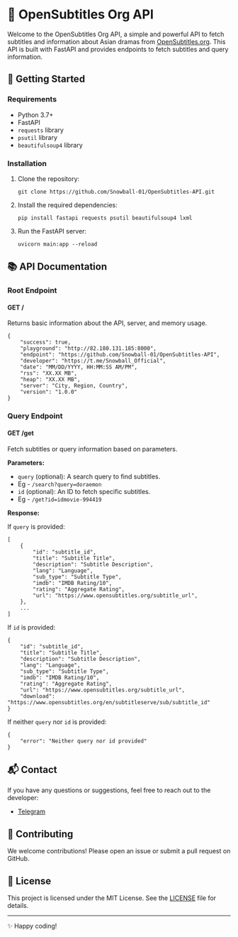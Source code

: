 📄 OpenSubtitles Org API
==================

Welcome to the OpenSubtitles Org API, a simple and powerful API to fetch subtitles and information about Asian dramas from [OpenSubtitles.org](https://www.opensubtitles.org). This API is built with FastAPI and provides endpoints to fetch subtitles and query information.

🚀 Getting Started
------------------

### Requirements

*   Python 3.7+
*   FastAPI
*   `requests` library
*   `psutil` library
*   `beautifulsoup4` library

### Installation

1.  Clone the repository:
    
        git clone https://github.com/Snowball-01/OpenSubtitles-API.git
    
2.  Install the required dependencies:
    
        pip install fastapi requests psutil beautifulsoup4 lxml
    
3.  Run the FastAPI server:
    
        uvicorn main:app --reload
    

📚 API Documentation
--------------------

### Root Endpoint

#### GET /

Returns basic information about the API, server, and memory usage.

    {
        "success": true,
        "playground": "http://82.180.131.185:8000",
        "endpoint": "https://github.com/Snowball-01/OpenSubtitles-API",
        "developer": "https://t.me/Snowball_Official",
        "date": "MM/DD/YYYY, HH:MM:SS AM/PM",
        "rss": "XX.XX MB",
        "heap": "XX.XX MB",
        "server": "City, Region, Country",
        "version": "1.0.0"
    }

### Query Endpoint

#### GET /get

Fetch subtitles or query information based on parameters.

**Parameters:**

*   `query` (optional): A search query to find subtitles.
*   Eg - `/search?query=doraemon`
*   `id` (optional): An ID to fetch specific subtitles.
*   Eg - `/get?id=idmovie-994419`

**Response:**

If `query` is provided:

    [
        {
            "id": "subtitle_id",
            "title": "Subtitle Title",
            "description": "Subtitle Description",
            "lang": "Language",
            "sub_type": "Subtitle Type",
            "imdb": "IMDB Rating/10",
            "rating": "Aggregate Rating",
            "url": "https://www.opensubtitles.org/subtitle_url",
        },
        ...
    ]

If `id` is provided:

    {
        "id": "subtitle_id",
        "title": "Subtitle Title",
        "description": "Subtitle Description",
        "lang": "Language",
        "sub_type": "Subtitle Type",
        "imdb": "IMDB Rating/10",
        "rating": "Aggregate Rating",
        "url": "https://www.opensubtitles.org/subtitle_url",
        "download": "https://www.opensubtitles.org/en/subtitleserve/sub/subtitle_id"
    }

If neither `query` nor `id` is provided:

    {
        "error": "Neither query nor id provided"
    }

📬 Contact
----------

If you have any questions or suggestions, feel free to reach out to the developer:

*   [Telegram](https://t.me/Snowball_Official)

🌟 Contributing
---------------

We welcome contributions! Please open an issue or submit a pull request on GitHub.

📄 License
----------

This project is licensed under the MIT License. See the [LICENSE](LICENSE) file for details.

* * *

✨ Happy coding!
